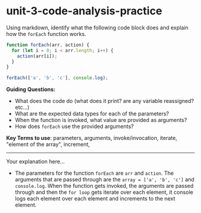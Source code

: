 # unit-3-code-analysis-practice

Using markdown, identify what the following code block does and explain how the `forEach` function works.

```js
function forEach(arr, action) {
  for (let i = 0; i < arr.length; i++) {
    action(arr[i]);
  }
}

forEach(['a', 'b', 'c'], console.log);
```

**Guiding Questions:**
* What does the code do (what does it print? are any variable reassigned? etc...)
* What are the expected data types for each of the parameters?
* When the function is invoked, what value are provided as arguments?
* How does `forEach` use the provided arguments?

**Key Terms to use**: parameters, arguments, invoke/invocation, iterate, "element of the array", increment,  

<hr>

Your explanation here...

* The parameters for the function `forEach` are `arr` and `action`. The arguments that are passed through are the `array = ['a', 'b', 'c']` and `console.log`. When the function gets invoked, the arguments are passed through and then the `for loop` gets iterate over each element, it console logs each element over each element and increments to the next element. 
